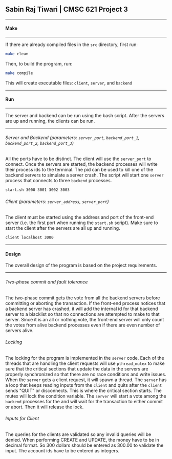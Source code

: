 ## Sabin Raj Tiwari | CMSC 621 Project 3

***
#### Make
***
If there are already compiled files in the `src` directory, first run:

```bash
make clean
```

Then, to build the program, run:

```bash
make compile
```

This will create executable files: `client`, `server`, and `backend`

***
#### Run
***
The server and backend can be run using the bash script. After the servers are up and running, the clients can be run.
***
###### Server and Backend (parameters: `server_port`, `backend_port_1`, `backend_port_2`, `backend_port_3`)
All the ports have to be distinct. The client will use the `server_port` to connect. Once the servers are started, the backend processes will write their process ids to the terminal. The pid can be used to kill one of the backend servers to simulate a server crash. The script will start one `server` process that connects to three `backend` processes.
```bash
start.sh 3000 3001 3002 3003
```
###### Client (parameters: `server_address`, `server_port`)
The client must be started using the address and port of the front-end server (i.e. the first port when running the `start.sh` script). Make sure to start the client after the servers are all up and running.
```bash
client localhost 3000
```

***
#### Design
The overall design of the program is based on the project requirements.
***
###### Two-phase commit and fault tolerance
The two-phase commit gets the vote from all the backend servers before committing or aborting the transaction. If the front-end process notices that a backend server has crashed, it will add the internal id for that backend server to a blacklist so that no connections are attempted to make to that server. Since it is an all or nothing vote, the front-end server will only count the votes from alive backend processes even if there are even number of servers alive.
###### Locking
The locking for the program is implemented in the `server` code. Each of the threads that are handling the client requests will use `pthread_mutex` to make sure that the critical sections that update the data in the servers are properly synchronized so that there are no race conditions and write issues. When the `server` gets a client request, it will spawn a thread. The `server` has a loop that keeps reading inputs from the `client` and quits after the `client` sends "QUIT" or disconnects. This is where the critical section starts. The mutex will lock the condition variable. The `server` will start a vote among the `backend` processes for the and will wait for the transaction to either commit or abort. Then it will release the lock.
###### Inputs for Client
The queries for the clients are validated so any invalid queries will be denied. When performing CREATE and UPDATE, the money have to be in decimal format. So 300 dollars should be entered as 300.00 to validate the input. The account ids have to be entered as integers.